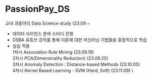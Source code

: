 # PassionPay_DS
교내 과동아리 Data Science study (23.09 ~
* 데이터 사이언스 분야 스터디 진행
* DSBA 유튜브 강의를 통해 이론에 대한 머신러닝 기법들을 중점적으로 학습
* 실습 적용
\
1차시 Association Rule Mining (23.09.19) \
2차시 PCA(Dimensinality Reduction) (23.09.25) \
3차시 Anomaly Detection : Distance-based Methods  (23.10.05) \
4차시 Kernel Based Learning - SVM (Hard, Soft) (23.11.09) \

